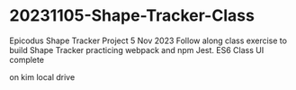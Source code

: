 # 20231105-Shape-Tracker-Class
Epicodus Shape Tracker Project 5 Nov 2023
Follow along class exercise to build Shape Tracker practicing webpack and npm
Jest.
ES6 Class
UI complete

on kim local drive
